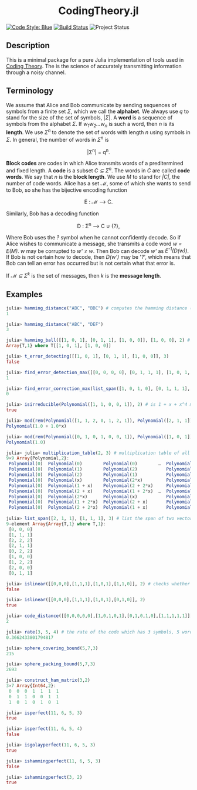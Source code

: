 <h1 align="center">
    CodingTheory.jl
</h1>

[![Code Style: Blue][code-style-img]][code-style-url] [![Build Status](https://travis-ci.com/jakewilliami/CodingTheory.jl.svg?branch=master)](https://travis-ci.com/jakewilliami/CodingTheory.jl) ![Project Status](https://img.shields.io/badge/status-maturing-green)

## Description
This is a minimal package for a pure Julia implementation of tools used in [Coding Theory](https://en.wikipedia.org/wiki/Coding_theory).  The is the science of accurately transmitting information through a noisy channel.

## Terminology
We assume that Alice and Bob communicate by sending sequences of symbols from a finite set *&Sigma;*, which we call the **alphabet**.  We always use *q* to stand for the size of the set of symbols, |*&Sigma;*|.  A **word** is a sequence of symbols from the alphabet *&Sigma;*.  If *w<sub>1</sub>w<sub>2</sub>...w<sub>n</sub>* is such a word, then *n* is its **length**.  We use *&Sigma;<sup>n</sup>* to denote the set of words with length *n* using symbols in *&Sigma;*.  In general, the number of words in *&Sigma;<sup>n</sup>* is
<p align="center">
    |&Sigma;<sup>n</sup>| = q<sup>n</sup>.
</p>

**Block codes** are codes in which Alice transmits words of a preditermined and fixed length.  A **code** is a subset *C &SubsetEqual; &Sigma;<sup>n</sup>*.  The words in *C* are called **code words**.  We say that *n* is the **block length**.  We use *M* to stand for *|C|*, the number of code words.  Alice has a set *&Mellintrf;*, some of which she wants to send to Bob, so she has the bijective encoding function
<p align="center">
    E : &Mellintrf; &longrightarrow; C.
</p>  

Similarly, Bob has a decoding function
<p align="center">
    D : &Sigma;<sup>n</sup> &longrightarrow; C &cup; {?},
</p> 

Where Bob uses the *?* symbol when he cannot confidently decode.  So if Alice wishes to communicate a message, she transmits a code word *w = E(M)*.  *w* may be corrupted to *w' &ne; w*.  Then Bob can decode *w'* as *E<sup>-1</sup>(D(w))*.  If Bob is not certain how to decode, then *D(w')* may be '*?*', which means that Bob can tell an error has occurred but is not certain what that error is.

If *&Mellintrf; &SubsetEqual; &Sigma;<sup>k</sup>* is the set of messages, then *k* is the **message length**.


## Examples

```julia
julia> hamming_distance("ABC", "BBC") # computes the hamming distance (only supports strings currently)
1

julia> hamming_distance("ABC", "DEF")
3

julia> hamming_ball([[1, 0, 1], [0, 1, 1], [1, 0, 0]], [1, 0, 0], 2) # given a list of words, a word, and a distance e (respectively), calculate all the words in the alphabet within distance e of that word
Array{T,1} where T[[1, 0, 1], [1, 0, 0]]

julia> t_error_detecting([[1, 0, 1], [0, 1, 1], [1, 0, 0]], 3)
false

julia> find_error_detection_max([[0, 0, 0, 0], [0, 1, 1, 1], [1, 0, 1, 0], [1, 1, 0, 1]], 2)
1

julia> find_error_correction_max(list_span([1, 0, 1, 0], [0, 1, 1, 1], 2), 2)
0

julia> isirreducible(Polynomial([1, 1, 0, 0, 1]), 2) # is 1 + x + x^4 mod 2 irreducible?
true

julia> mod(rem(Polynomial([1, 1, 2, 0, 1, 2, 1]), Polynomial([2, 1, 1])), 3) # modulo arithmetic on the remainder of polynomials
Polynomial(1.0 + 1.0*x)

julia> mod(rem(Polynomial([0, 1, 0, 1, 0, 0, 1]), Polynomial([1, 0, 1])), 2)
Polynomial(1.0)

julia> julia> multiplication_table(2, 3) # multiplication table of all polynomials of degree less than 3 modulo 2
9×9 Array{Polynomial,2}:
 Polynomial(0)  Polynomial(0)        Polynomial(0)        …  Polynomial(0)                Polynomial(0)
 Polynomial(0)  Polynomial(1)        Polynomial(2)           Polynomial(1 + 2*x)          Polynomial(2 + 2*x)
 Polynomial(0)  Polynomial(2)        Polynomial(1)           Polynomial(2 + x)            Polynomial(1 + x)
 Polynomial(0)  Polynomial(x)        Polynomial(2*x)         Polynomial(x + 2*x^2)        Polynomial(2*x + 2*x^2)
 Polynomial(0)  Polynomial(1 + x)    Polynomial(2 + 2*x)     Polynomial(1 + 2*x^2)        Polynomial(2 + x + 2*x^2)
 Polynomial(0)  Polynomial(2 + x)    Polynomial(1 + 2*x)  …  Polynomial(2 + 2*x + 2*x^2)  Polynomial(1 + 2*x^2)
 Polynomial(0)  Polynomial(2*x)      Polynomial(x)           Polynomial(2*x + x^2)        Polynomial(x + x^2)
 Polynomial(0)  Polynomial(1 + 2*x)  Polynomial(2 + x)       Polynomial(1 + x + x^2)      Polynomial(2 + x^2)
 Polynomial(0)  Polynomial(2 + 2*x)  Polynomial(1 + x)       Polynomial(2 + x^2)          Polynomial(1 + 2*x + x^2)
 
julia> list_span([2, 1, 1], [1, 1, 1], 3) # list the span of two vectors modulo 3
9-element Array{Array{T,1} where T,1}:
 [0, 0, 0]
 [1, 1, 1]
 [2, 2, 2]
 [2, 1, 1]
 [0, 2, 2]
 [1, 0, 0]
 [1, 2, 2]
 [2, 0, 0]
 [0, 1, 1]

julia> islinear([[0,0,0],[1,1,1],[1,0,1],[1,1,0]], 2) # checks whether a vector of vectors is linear/a subspace (modulo 2)
false

julia> islinear([[0,0,0],[1,1,1],[1,0,1],[0,1,0]], 2)
true

julia> code_distance([[0,0,0,0,0],[1,0,1,0,1],[0,1,0,1,0],[1,1,1,1,1]]) # gets the minimum distance between two vectors in an array of vectors
2

julia> rate(3, 5, 4) # the rate of the code which has 3 symbols, 5 words in the code, and word length of 4 (e.g., Σ = {A, B, C}, C = {ABBA,CABA,BBBB,CAAB,ACBB})
0.3662433801794817

julia> sphere_covering_bound(5,7,3)
215

julia> sphere_packing_bound(5,7,3)
2693

julia> construct_ham_matrix(3,2)
3×7 Array{Int64,2}:
 0  0  0  1  1  1  1
 0  1  1  0  0  1  1
 1  0  1  0  1  0  1

julia> isperfect(11, 6, 5, 3)
true

julia> isperfect(11, 6, 5, 4)
false

julia> isgolayperfect(11, 6, 5, 3)
true

julia> ishammingperfect(11, 6, 5, 3)
false

julia> ishammingperfect(3, 2)
true
```

[code-style-img]: https://img.shields.io/badge/code%20style-blue-4495d1.svg
[code-style-url]: https://github.com/invenia/BlueStyle
